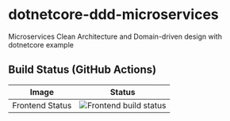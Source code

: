 # dotnetcore-ddd-microservices
Microservices Clean Architecture and Domain-driven design with dotnetcore example

## Build Status (GitHub Actions)

| Image | Status 
| ------------- | ------------- | 
| Frontend Status | ![Frontend build status](https://github.com/emidiomorgia/dotnetcore-ddd-microservices/actions/workflows/frontend-build.yml/badge.svg)  |

